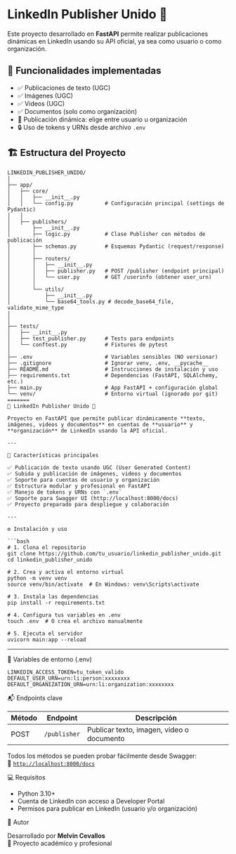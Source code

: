 # LinkedIn Publisher Unido 🚀

Este proyecto desarrollado en **FastAPI** permite realizar publicaciones dinámicas en LinkedIn usando su API oficial, ya sea como usuario o como organización.

## 🔧 Funcionalidades implementadas

- ✅ Publicaciones de texto (UGC)
- ✅ Imágenes (UGC)
- ✅ Videos (UGC)
- ✅ Documentos (solo como organización)
- 🧠 Publicación dinámica: elige entre usuario u organización
- 🔒 Uso de tokens y URNs desde archivo `.env`

## 🏗️ Estructura del Proyecto

```
LINKEDIN_PUBLISHER_UNIDO/
│
├── app/
│   ├── core/
│   │   ├── __init__.py
│   │   └── config.py          # Configuración principal (settings de Pydantic)
│   │
│   ├── publishers/
│       ├── __init__.py
│       ├── logic.py           # Clase Publisher con métodos de publicación
│       ├── schemas.py         # Esquemas Pydantic (request/response)
│       │
│       ├── routers/
│       │   ├── __init__.py
│       │   ├── publisher.py   # POST /publisher (endpoint principal)
│       │   └── user.py        # GET /userinfo (obtener user_urn)
│       │
│       └── utils/
│           ├── __init__.py
│           └── base64_tools.py # decode_base64_file, validate_mime_type
│ 
│
├── tests/
│   ├── __init__.py
│   ├── test_publisher.py      # Tests para endpoints
│   └── conftest.py            # Fixtures de pytest
│
├── .env                       # Variables sensibles (NO versionar)
├── .gitignore                 # Ignorar venv, .env, __pycache__
├── README.md                  # Instrucciones de instalación y uso
├── requirements.txt           # Dependencias (FastAPI, SQLAlchemy, etc.)
├── main.py                    # App FastAPI + configuración global
└── venv/                      # Entorno virtual (ignorado por git)
=======
📢 LinkedIn Publisher Unido 🚀

Proyecto en FastAPI que permite publicar dinámicamente **texto, imágenes, videos y documentos** en cuentas de **usuario** y **organización** de LinkedIn usando la API oficial.

---

🧩 Características principales

✅ Publicación de texto usando UGC (User Generated Content)  
✅ Subida y publicación de imágenes, videos y documentos  
✅ Soporte para cuentas de usuario y organización  
✅ Estructura modular y profesional en FastAPI  
✅ Manejo de tokens y URNs con `.env`  
✅ Soporte para Swagger UI (http://localhost:8000/docs)  
✅ Proyecto preparado para despliegue y colaboración

---

⚙️ Instalación y uso

```bash
# 1. Clona el repositorio
git clone https://github.com/tu_usuario/linkedin_publisher_unido.git
cd linkedin_publisher_unido

# 2. Crea y activa el entorno virtual
python -m venv venv
source venv/bin/activate  # En Windows: venv\Scripts\activate

# 3. Instala las dependencias
pip install -r requirements.txt

# 4. Configura tus variables en .env
touch .env  # O crea el archivo manualmente

# 5. Ejecuta el servidor
uvicorn main:app --reload
```

---

🔐 Variables de entorno (.env)

```env
LINKEDIN_ACCESS_TOKEN=tu_token_valido
DEFAULT_USER_URN=urn:li:person:xxxxxxxx
DEFAULT_ORGANIZATION_URN=urn:li:organization:xxxxxxxx
```


📬 Endpoints clave

| Método | Endpoint        | Descripción                       |
|--------|------------------|-----------------------------------|
| POST   | `/publisher`     | Publicar texto, imagen, video o documento |

Todos los métodos se pueden probar fácilmente desde Swagger:  
📍 [`http://localhost:8000/docs`](http://localhost:8000/docs)


💻 Requisitos

- Python 3.10+
- Cuenta de LinkedIn con acceso a Developer Portal
- Permisos para publicar en LinkedIn (usuario y/o organización)

🙌 Autor

Desarrollado por **Melvin Cevallos**  
🧠 Proyecto académico y profesional
